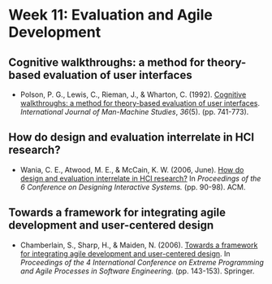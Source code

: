 # Week 11: Evaluation and Agile Development

## Cognitive walkthroughs: a method for theory-based evaluation of user interfaces

- Polson, P. G., Lewis, C., Rieman, J., & Wharton, C. (1992). [Cognitive walkthroughs: a method for theory-based evaluation of user interfaces](http://sonify.psych.gatech.edu/~ben/references/polson_cognitive_walkthroughs_a_method_for_theory-based_evaluation_of_user_interfaces.pdf). _International Journal of Man-Machine Studies_, _36_(5). (pp. 741-773).

## How do design and evaluation interrelate in HCI research?

- Wania, C. E., Atwood, M. E., & McCain, K. W. (2006, June). [How do design and evaluation interrelate in HCI research?](https://idea.library.drexel.edu/islandora/object/idea%3A1285/datastream/OBJ/view) In _Proceedings of the 6 Conference on Designing Interactive Systems._ (pp. 90-98). ACM.

## Towards a framework for integrating agile development and user-centered design

- Chamberlain, S., Sharp, H., & Maiden, N. (2006). [Towards a framework for integrating agile development and user-centered design](https://www.ime.usp.br/~marivb/ihc3.pdf). In _Proceedings of the 4 International Conference on_ _Extreme Programming and Agile Processes in Software Engineering._ (pp. 143-153). Springer.

